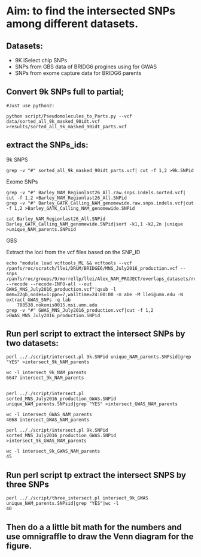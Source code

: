 # Aim: to find the intersected SNPs among different datasets.
## Datasets:
- 9K iSelect chip SNPs
- SNPs from GBS data of BRIDG6 progines using for GWAS
- SNPs from exome capture data for BRIDG6 parents

## Convert 9k SNPs full to partial;
	#Just use python2:
```
python script/Pseudomolecules_to_Parts.py --vcf data/sorted_all_9k_masked_90idt.vcf >results/sorted_all_9k_masked_90idt_parts.vcf
```

## extract the SNPs_ids:
9k SNPS
```
grep -v "#" sorted_all_9k_masked_90idt_parts.vcf| cut -f 1,2 >9k.SNPid
```
Exome SNPs
```
grep -v "#" Barley_NAM_Regionlast26_All.raw.snps.indels.sorted.vcf| cut -f 1,2 >Barley_NAM_Regionlast26_All.SNPid
grep -v "#" Barley_GATK_Calling_NAM_genomewide.raw.snps.indels.vcf|cut -f 1,2 >Barley_GATK_Calling_NAM_genomewide.SNPid

cat Barley_NAM_Regionlast26_All.SNPid Barley_GATK_Calling_NAM_genomewide.SNPid|sort -k1,1 -k2,2n |unique >unique_NAM_parents.SNPsid
```
GBS

Extract the loci from the vcf files based on the SNP_ID
```
echo "module load vcftools_ML && vcftools --vcf /panfs/roc/scratch/llei/DRUM/BRIDGE6/MNS_July2016_production.vcf --snps /panfs/roc/groups/9/morrellp/llei/Alex_NAM_PROJECT/overlaps_datasets/results/genos_GxE.SNPid --recode --recode-INFO-all --out GWAS_MNS_July2016_production.vcf"|qsub -l mem=22gb,nodes=1:ppn=7,walltime=24:00:00 -m abe -M llei@umn.edu -N extract_GWAS_SNPs -q lab
	788538.nokomis0015.msi.umn.edu
grep -v "#" GWAS_MNS_July2016_production.vcf|cut -f 1,2 >GWAS_MNS_July2016_production.SNPid
```

## Run perl script to extract the intersect SNPs by two datasets:
```
perl .././script/intersect.pl 9k.SNPid unique_NAM_parents.SNPsid|grep "YES" >intersect_9k_NAM_parents

wc -l intersect_9k_NAM_parents 
6647 intersect_9k_NAM_parents


perl .././script/intersect.pl sorted_MNS_July2016_production_GWAS.SNPid unique_NAM_parents.SNPsid|grep "YES" >intersect_GWAS_NAM_parents

wc -l intersect_GWAS_NAM_parents
4068 intersect_GWAS_NAM_parents

perl .././script/intersect.pl 9k.SNPid sorted_MNS_July2016_production_GWAS.SNPid >intersect_9k_GWAS_NAM_parents

wc -l intersect_9k_GWAS_NAM_parents
45
```

## Run perl script tp extract the intersect SNPS by three SNPs

```
perl .././script/three_intersect.pl intersect_9k_GWAS unique_NAM_parents.SNPsid|grep "YES"|wc -l
40
```

## Then do a a little bit math for the numbers and use omnigraffle to draw the Venn diagram for the figure.

